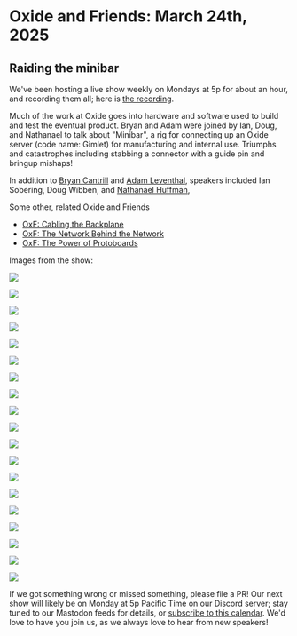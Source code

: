 # Oxide and Friends: March 24th, 2025

## Raiding the minibar

We've been hosting a live show weekly on Mondays at 5p for about an hour,
and recording them all; here is
[the recording](https://youtu.be/R3FBuE2nJx4).

Much of the work at Oxide goes into hardware and software used to build and
test the eventual product. Bryan and Adam were joined by Ian, Doug, and
Nathanael to talk about "Minibar", a rig for connecting up an Oxide server
(code name: Gimlet) for manufacturing and internal use. Triumphs and
catastrophes including stabbing a connector with a guide pin and bringup
mishaps!

In addition to
[Bryan Cantrill](https://bsky.app/profile/bcantrill.bsky.social) and
[Adam Leventhal](https://bsky.app/profile/ahl.bsky.social),
speakers included
Ian Sobering,
Doug Wibben, and
[Nathanael Huffman](https://hachyderm.io/@SyntheticGate),

Some other, related Oxide and Friends
- [OxF: Cabling the Backplane](https://share.transistor.fm/s/7258e2b5)
- [OxF: The Network Behind the Network](https://share.transistor.fm/s/217e1960)
- [OxF: The Power of Protoboards](https://share.transistor.fm/s/f290b7dd)

Images from the show:

![](images/2025_03_24/yt%200.1%20A%20Rack%20CBP%2016x9.jpg)

![](images/2025_03_24/yt%200.2%20B%20Switch%20cabling%2014_20.jpg)

![](images/2025_03_24/yt%2001%20mating%20pins.png)

![](images/2025_03_24/yt%2002%20k2%20v1.png)

![](images/2025_03_24/yt%2003%20k2%20v2.png)

![](images/2025_03_24/yt%2005%20glam%20shot.png)

![](images/2025_03_24/yt%2006%20rotisserie.png)

![](images/2025_03_24/yt%2007%20altium%20render.png)

![](images/2025_03_24/yt%201.1%20C%20Firewood%2016x9.jpg)

![](images/2025_03_24/yt%2010%20image%209.png)

![](images/2025_03_24/yt%2011%20image%2010.png)

![](images/2025_03_24/yt%2012%20mini%20top.png)

![](images/2025_03_24/yt%2013%20image%202.png)

![](images/2025_03_24/yt%2014%20image%204.png)

![](images/2025_03_24/yt%2015%20board.png)

![](images/2025_03_24/yt%2016%20mag%20wire.png)

![](images/2025_03_24/yt%2017%20image%2012.png)

![](images/2025_03_24/yt%205.1%20E%20Sidecar%20QSFP.JPG)

![](images/2025_03_24/yt%206.1%20F%20Minibar%20Altium.jpg)

If we got something wrong or missed something, please file a PR!
Our next show will likely be on Monday at 5p Pacific Time on our Discord
server; stay tuned to our Mastodon feeds for details, or [subscribe to this
calendar](https://calendar.google.com/calendar/ical/c_318925f4185aa71c4524d0d6127f31058c9e21f29f017d48a0fca6f564969cd0%40group.calendar.google.com/public/basic.ics).
We'd love to have you join us, as we always love to hear from new speakers!

